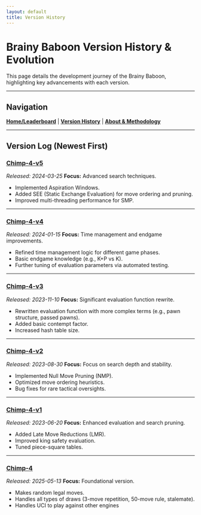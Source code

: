 ```yaml
---
layout: default
title: Version History
---
```


# Brainy Baboon Version History & Evolution

This page details the development journey of the Brainy Baboon, highlighting key advancements with each version.

---

## Navigation
[**Home/Leaderboard**](https://quackcoast.github.io/chimp-4) | [**Version History**](version-history.md) | [**About & Methodology**](about.md)

---

## Version Log (Newest First)

### [Chimp-4-v5](chimp-4-v5.html)
*Released: 2024-03-25*
**Focus:** Advanced search techniques.
* Implemented Aspiration Windows.
* Added SEE (Static Exchange Evaluation) for move ordering and pruning.
* Improved multi-threading performance for SMP.

---

### [Chimp-4-v4](chimp-4-v4.html)
*Released: 2024-01-15*
**Focus:** Time management and endgame improvements.
* Refined time management logic for different game phases.
* Basic endgame knowledge (e.g., K+P vs K).
* Further tuning of evaluation parameters via automated testing.

---

### [Chimp-4-v3](chimp-4-v3.html)
*Released: 2023-11-10*
**Focus:** Significant evaluation function rewrite.
* Rewritten evaluation function with more complex terms (e.g., pawn structure, passed pawns).
* Added basic contempt factor.
* Increased hash table size.

---

### [Chimp-4-v2](chimp-4-v2.html)
*Released: 2023-08-30*
**Focus:** Focus on search depth and stability.
* Implemented Null Move Pruning (NMP).
* Optimized move ordering heuristics.
* Bug fixes for rare tactical oversights.

---

### [Chimp-4-v1](chimp-4-v1.html)
*Released: 2023-06-20*
**Focus:** Enhanced evaluation and search pruning.
* Added Late Move Reductions (LMR).
* Improved king safety evaluation.
* Tuned piece-square tables.

---

### [Chimp-4](chimp-4.html)
*Released: 2025-05-13*
**Focus:** Foundational version.
* Makes random legal moves.
* Handles all types of draws (3-move repetition, 50-move rule, stalemate).
* Handles UCI to play against other engines

